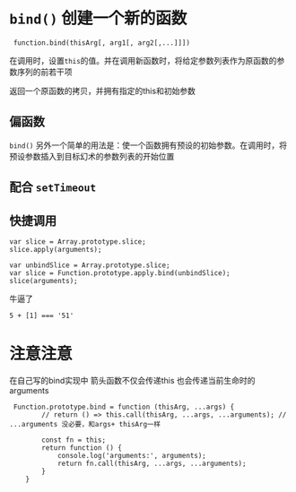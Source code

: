`bind()` 创建一个新的函数
=========
```
 function.bind(thisArg[, arg1[, arg2[,...]]])
```
在调用时，设置`this`的值。并在调用新函数时，将给定参数列表作为原函数的参数序列的前若干项

返回一个原函数的拷贝，并拥有指定的this和初始参数


偏函数
---------
`bind()` 另外一个简单的用法是：使一个函数拥有预设的初始参数。在调用时，将预设参数插入到目标幻术的参数列表的开始位置


配合 `setTimeout`
---------


快捷调用
---------

```
var slice = Array.prototype.slice;
slice.apply(arguments);
```
```
var unbindSlice = Array.prototype.slice;
var slice = Function.prototype.apply.bind(unbindSlice);
slice(arguments);
```

牛逼了
``` 
5 + [1] === '51'
```

注意注意
=================
在自己写的bind实现中 箭头函数不仅会传递this 也会传递当前生命时的arguments
```
 Function.prototype.bind = function (thisArg, ...args) {
        // return () => this.call(thisArg, ...args, ...arguments); // ...arguments 没必要，和args+ thisArg一样

        const fn = this;
        return function () {
            console.log('arguments:', arguments);
            return fn.call(thisArg, ...args, ...arguments);
        }
    }
```